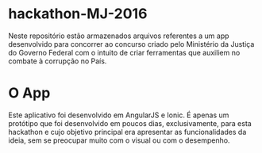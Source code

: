 # hackathon-MJ-2016
Neste repositório estão armazenados arquivos referentes a um app desenvolvido para concorrer ao concurso criado pelo Ministério da Justiça do Governo Federal com o intuito de criar ferramentas que auxiliem no combate à corrupção no País.

# O App
Este aplicativo foi desenvolvido em AngularJS e Ionic.
É apenas um protótipo que foi desenvolvido em poucos dias, exclusivamente, para esta hackathon e cujo objetivo principal era apresentar as funcionalidades da ideia, sem se preocupar muito com o visual ou com o desempenho.

